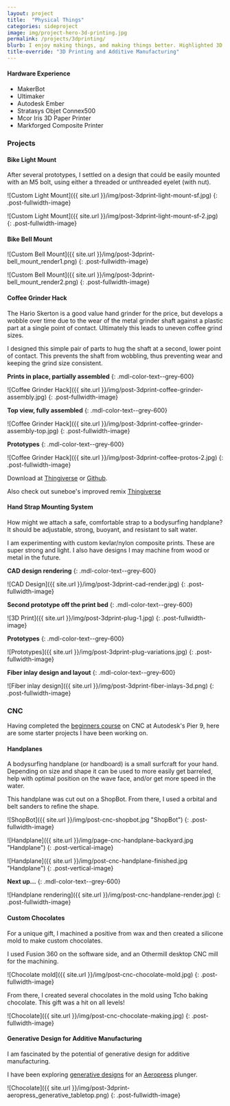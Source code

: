 ```yaml
---
layout: project
title:  "Physical Things"
categories: sideproject
image: img/project-hero-3d-printing.jpg
permalink: /projects/3dprinting/
blurb: I enjoy making things, and making things better. Highlighted 3D printing projects & prototypes. 
title-override: "3D Printing and Additive Manufacturing"
---
```

#### Hardware Experience

- MakerBot
- Ultimaker
- Autodesk Ember
- Stratasys Objet Connex500
- Mcor Iris 3D Paper Printer
- Markforged Composite Printer

### Projects

#### Bike Light Mount

After several prototypes, I settled on a design that could be easily mounted with an M5 bolt, using either a threaded or unthreaded eyelet (with nut). 

![Custom Light Mount]({{ site.url }}/img/post-3dprint-light-mount-sf.jpg)
{: .post-fullwidth-image}

![Custom Light Mount]({{ site.url }}/img/post-3dprint-light-mount-sf-2.jpg)
{: .post-fullwidth-image}

#### Bike Bell Mount

![Custom Bell Mount]({{ site.url }}/img/post-3dprint-bell_mount_render1.png)
{: .post-fullwidth-image}

![Custom Bell Mount]({{ site.url }}/img/post-3dprint-bell_mount_render2.png)
{: .post-fullwidth-image}

#### Coffee Grinder Hack

The Hario Skerton is a good value hand grinder for the price, but develops a wobble over time due to the wear of the metal grinder shaft against a plastic part at a single point of contact. Ultimately this leads to uneven coffee grind sizes. 

I designed this simple pair of parts to hug the shaft at a second, lower point of contact. This prevents the shaft from wobbling, thus preventing wear and keeping the grind size consistent. 

**Prints in place, partially assembled**
{: .mdl-color-text--grey-600}

![Coffee Grinder Hack]({{ site.url }}/img/post-3dprint-coffee-grinder-assembly.jpg)
{: .post-fullwidth-image}

**Top view, fully assembled**
{: .mdl-color-text--grey-600}

![Coffee Grinder Hack]({{ site.url }}/img/post-3dprint-coffee-grinder-assembly-top.jpg)
{: .post-fullwidth-image}

**Prototypes**
{: .mdl-color-text--grey-600}

![Coffee Grinder Hack]({{ site.url }}/img/post-3dprint-coffee-protos-2.jpg)
{: .post-fullwidth-image}

Download at [Thingiverse](https://www.thingiverse.com/thing:984399) or [Github](https://github.com/arnaudin/Printable-STL/tree/master/Hario%20Skerton%20Grinder%20Spacer%20Bearing). 

Also check out suneboe's improved remix [Thingiverse](https://www.thingiverse.com/thing:1640345)

#### Hand Strap Mounting System

How might we attach a safe, comfortable strap to a bodysurfing handplane? It should be adjustable, strong, buoyant, and resistant to salt water.

I am experimenting with custom kevlar/nylon composite prints. These are super strong and light. I also have designs I may machine from wood or metal in the future. 

**CAD design rendering**
{: .mdl-color-text--grey-600}

![CAD Design]({{ site.url }}/img/post-3dprint-cad-render.jpg)
{: .post-fullwidth-image}

**Second prototype off the print bed**
{: .mdl-color-text--grey-600}

![3D Print]({{ site.url }}/img/post-3dprint-plug-1.jpg)
{: .post-fullwidth-image}

**Prototypes**
{: .mdl-color-text--grey-600}

![Prototypes]({{ site.url }}/img/post-3dprint-plug-variations.jpg)
{: .post-fullwidth-image}

**Fiber inlay design and layout**
{: .mdl-color-text--grey-600}

![Fiber inlay design]({{ site.url }}/img/post-3dprint-fiber-inlays-3d.png)
{: .post-fullwidth-image}

### CNC

Having completed the [beginners course](http://www.instructables.com/id/Learn-CNC-The-Hard-Way/) on CNC at Autodesk's Pier 9, here are some starter projects I have been working on. 

#### Handplanes

A bodysurfing handplane (or handboard) is a small surfcraft for your hand. Depending on size and shape it can be used to more easily get barreled, help with optimal position on the wave face, and/or get more speed in the water. 

This handplane was cut out on a ShopBot. From there, I used a orbital and belt sanders to refine the shape.

![ShopBot]({{ site.url }}/img/post-cnc-shopbot.jpg "ShopBot")
{: .post-fullwidth-image}

![Handplane]({{ site.url }}/img/page-cnc-handplane-backyard.jpg "Handplane")
{: .post-vertical-image}

![Handplane]({{ site.url }}/img/post-cnc-handplane-finished.jpg "Handplane")
{: .post-vertical-image}

**Next up...**
{: .mdl-color-text--grey-600}

![Handplane rendering]({{ site.url }}/img/post-cnc-handplane-render.jpg)
{: .post-fullwidth-image}

#### Custom Chocolates

For a unique gift, I machined a positive from wax and then created a silicone mold to make custom chocolates.

I used Fusion 360 on the software side, and an Othermill desktop CNC mill for the machining. 

![Chocolate mold]({{ site.url }}/img/post-cnc-chocolate-mold.jpg)
{: .post-fullwidth-image}

From there, I created several chocolates in the mold using Tcho baking chocolate. This gift was a hit on all levels!

![Chocolate]({{ site.url }}/img/post-cnc-chocolate-making.jpg)
{: .post-fullwidth-image}

#### Generative Design for Additive Manufacturing

I am fascinated by the potential of generative design for additive manufacturing.

I have been exploring [generative designs](https://gallery.autodesk.com/fusion360/projects/generative-design-aeropress-plunger) for an [Aeropress](https://gallery.autodesk.com/fusion360/projects/aeropress-coffee-maker) plunger.

![Chocolate]({{ site.url }}/img/post-3dprint-aeropress_generative_tabletop.png)
{: .post-fullwidth-image}


